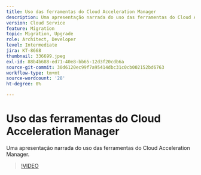 ```yaml
---
title: Uso das ferramentas do Cloud Acceleration Manager
description: Uma apresentação narrada do uso das ferramentas do Cloud Acceleration Manager.
version: Cloud Service
feature: Migration
topic: Migration, Upgrade
role: Architect, Developer
level: Intermediate
jira: KT-8668
thumbnail: 336699.jpeg
exl-id: 88b4b688-ed71-40e8-bb65-12d3f20cdb6a
source-git-commit: 30d6120ec99f7a95414dbc31c0cb002152bd6763
workflow-type: tm+mt
source-wordcount: '28'
ht-degree: 0%

---
```


# Uso das ferramentas do Cloud Acceleration Manager

Uma apresentação narrada do uso das ferramentas do Cloud Acceleration Manager.

>[!VIDEO](https://video.tv.adobe.com/v/336699?quality=12&learn=on)
